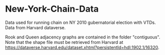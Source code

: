 # New-York-Chain-Data

Data used for running chain on NY 2010 gubernatorial election with VTDs. Data from Harvard dataverse.

Rook and Queen adjacency graphs are contained in the folder "contiguous". Note that the shape file must be retrieved from Harvard at https://dataverse.harvard.edu/dataset.xhtml?persistentId=hdl:1902.1/16320.
